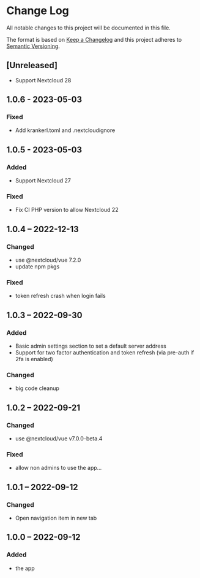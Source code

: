 # Change Log
All notable changes to this project will be documented in this file.

The format is based on [Keep a Changelog](http://keepachangelog.com/)
and this project adheres to [Semantic Versioning](http://semver.org/).

## [Unreleased]
- Support Nextcloud 28

## 1.0.6 - 2023-05-03
### Fixed
- Add krankerl.toml and .nextcloudignore

## 1.0.5 - 2023-05-03
### Added
- Support Nextcloud 27

### Fixed
- Fix CI PHP version to allow Nextcloud 22

## 1.0.4 – 2022-12-13
### Changed
- use @nextcloud/vue 7.2.0
- update npm pkgs

### Fixed
- token refresh crash when login fails

## 1.0.3 – 2022-09-30
### Added
- Basic admin settings section to set a default server address
- Support for two factor authentication and token refresh (via pre-auth if 2fa is enabled)

### Changed
- big code cleanup

## 1.0.2 – 2022-09-21
### Changed
- use @nextcloud/vue v7.0.0-beta.4

### Fixed
- allow non admins to use the app...

## 1.0.1 – 2022-09-12
### Changed
- Open navigation item in new tab

## 1.0.0 – 2022-09-12
### Added
* the app
